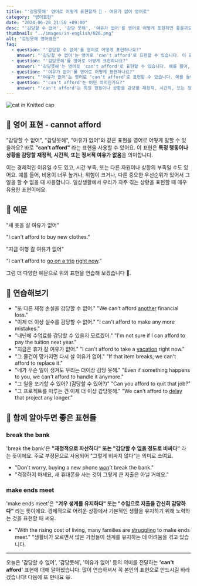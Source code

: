 ```yaml
---
title: "'감당못해' 영어로 어떻게 표현할까 💸 - 여유가 없어 영어로"
category: "영어표현"
date: "2024-06-28 21:50 +09:00"
desc: "'감당할 수 없어', '감당 못해', '여유가 없어'를 영어로 어떻게 표현하면 좋을까요? '새 옷을 살 여유가 없어', '지금 여행 갈 여유가 없어' 등을 영어로 표현하는 법을 배워봅시다. 다양한 예문을 통해서 연습하고 본인의 표현으로 만들어 보세요."
thumbnail: "../images/in-english/026.png"
alt: "감당못해 영어표현"
faq:
  - question: "'감당할 수 없어'를 영어로 어떻게 표현하나요?"
    answer: "'감당할 수 없어'는 영어로 'can't afford'로 표현할 수 있습니다. 이 표현은 특정 행동이나 상황을 감당할 재정적, 시간적, 또는 정서적 여유가 없음을 의미합니다. 예를 들어, 'I can't afford to buy new clothes'은 '새 옷을 살 여유가 없어'라는 의미입니다."
  - question: "'감당못해'를 영어로 어떻게 표현하나요?"
    answer: "'감당못해'는 영어로 'can't afford'로 표현할 수 있습니다. 예를 들어, 'I can't afford the risk'은 '위험을 감당할 수 없어'라는 의미입니다."
  - question: "'여유가 없어'를 영어로 어떻게 표현하나요?"
    answer: "'여유가 없어'는 영어로 'can't afford'로 표현할 수 있습니다. 예를 들어, 'I can't afford to go on a trip right now'은 '지금 여행 갈 여유가 없어'라는 의미입니다."
  - question: "'can't afford'는 어떤 의미인가요?"
    answer: "'can't afford'는 특정 행동이나 상황을 감당할 재정적, 시간적, 또는 정서적 여유가 없다는 의미입니다. 이는 경제적인 이유, 시간 부족, 또는 다른 자원이나 상황의 부족 등 다양한 상황에서 사용됩니다. 예를 들어, 'I can't afford to waste time'은 '시간을 낭비할 여유가 없어'라는 의미입니다."
---
```


![cat in Knitted cap](../images/in-english/026-1.avif)

## 🌟 영어 표현 - cannot afford

"감당할 수 없어", "감당못해", "여유가 없어"와 같은 표현을 영어로 어떻게 말할 수 있을까요? 바로 **"can't afford"** 라는 표현을 사용할 수 있어요. 이 표현은 **특정 행동이나 상황을 감당할 재정적, 시간적, 또는 정서적 여유가 없음**을 의미합니다.

이는 경제적인 이유일 수도 있고, 시간 부족, 또는 다른 자원이나 상황의 부족일 수도 있어요. 예를 들어, 비용이 너무 높거나, 위험이 크거나, 다른 중요한 우선순위가 있어서 그 일을 할 수 없을 때 사용합니다. 일상생활에서 우리가 자주 겪는 상황을 표현할 때 매우 유용한 표현이에요.

## 📖 예문

"새 옷을 살 여유가 없어"

"I can't afford to buy new clothes."

"지금 여행 갈 여유가 없어"

"I can't afford to [go on a trip](/blog/in-english/470.go-on-a-trip/) [right now](/blog/in-english/525.right-now/)."

그럼 더 다양한 예문으로 위의 표현을 연습해 보겠습니다 🚀.

## 💬 연습해보기

<ul data-interactive-list>
  <li data-interactive-item>
    <span data-toggler>"또 다른 재정 손실을 감당할 수 없어."</span>
    <span data-answer>"We can't afford <a href="/blog/in-english/513.another/">another</a> financial loss."</span>
  </li>
  <li data-interactive-item>
    <span data-toggler>"이제 더 이상 실수를 감당할 수 없어."</span>
    <span data-answer>"I can't afford to make any more mistakes."</span>
  </li>
  <li data-interactive-item>
    <span data-toggler>"내년에 수업료를 감당할 수 있을지 모르겠어."</span>
    <span data-answer>"I'm not sure if I can afford to pay the tuition next year."</span>
  </li>
  <li data-interactive-item>
    <span data-toggler>"지금은 휴가 갈 여유가 없어."</span>
    <span data-answer>"I can't afford to take a <a href="/blog/in-english/516.vacation/">vacation</a> right now."</span>
  </li>
  <li data-interactive-item>
    <span data-toggler>"그 물건이 망가지면 다시 살 여유가 없어."</span>
    <span data-answer>"If that item breaks, we can't afford to replace it."</span>
  </li>
  <li data-interactive-item>
    <span data-toggler>"네가 무슨 일이 생겨도 우리는 더이상 감당 못해."</span>
    <span data-answer>"Even if something happens to you, we can't afford to handle it anymore."</span>
  </li>
  <li data-interactive-item>
    <span data-toggler>"그 일을 포기할 수 있어? (감당할 수 있어?)"</span>
    <span data-answer>"Can you afford to quit that job?"</span>
  </li>
  <li data-interactive-item>
    <span data-toggler>"그 프로젝트를 미루는 건 이제 더 이상 감당못해."</span>
    <span data-answer>"We can't afford to <a href="/blog/in-english/338.delay/">delay</a> that project any longer."</span>
  </li>
</ul>

## 🤝 함께 알아두면 좋은 표현들

### break the bank

'break the bank'은 **"재정적으로 파산하다" 또는 "감당할 수 없을 정도로 비싸다"** 라는 뜻이에요. 주로 부정문으로 사용되어 "그렇게 비싸지 않다"는 의미로 쓰여요.

- "Don't worry, buying a new phone [won](/blog/in-english/456.win/)'t break the bank."
- "걱정하지 마세요, 새 휴대폰을 사는 것이 그렇게 큰 지출은 아닐 거예요."

### make ends meet

'make ends meet'은 **"겨우 생계를 유지하다" 또는 "수입으로 지출을 간신히 감당하다"** 라는 뜻이에요. 경제적으로 어려운 상황에서 기본적인 생활을 유지하기 위해 노력하는 것을 표현할 때 써요.

- "With the rising cost of living, many families are [struggling](/blog/잘-안돼-영어표현/) to make ends meet."
  "생활비가 오르면서 많은 가정들이 생계를 유지하는 데 어려움을 겪고 있습니다.

---

오늘은 '감당할 수 없어', '감당못해', '여유가 없어' 등의 의미를 전달하는 **'can't afford'** 표현에 대해 알아봤습니다. 많이 연습하셔서 꼭 본인의 표현으로 만드시길 바라겠습니다! 다음에 또 만나요 😃.
